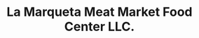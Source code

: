 ---
title: "La Marqueta Meat Market Food Center LLC."
url: /bridgeport/la-marqueta-meat-market-food-center-llc/
shop: Metzgerei
---